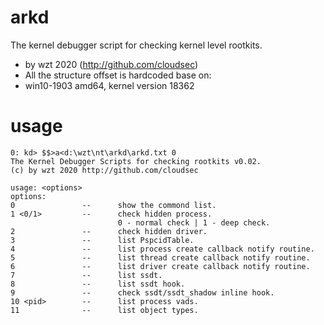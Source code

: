 # arkd
The kernel debugger script for checking kernel level rootkits.

- by wzt 2020	(http://github.com/cloudsec)
- All the structure offset is hardcoded base on:
- win10-1903 amd64, kernel version 18362

# usage
```
0: kd> $$>a<d:\wzt\nt\arkd\arkd.txt 0
The Kernel Debugger Scripts for checking rootkits v0.02.
(c) by wzt 2020 http://github.com/cloudsec

usage: <options>
options:
0               --      show the commond list.
1 <0/1>         --      check hidden process.
                        0 - normal check | 1 - deep check.
2               --      check hidden driver.
3               --      list PspcidTable.
4               --      list process create callback notify routine.
5               --      list thread create callback notify routine.
6               --      list driver create callback notify routine.
7               --      list ssdt.
8               --      list ssdt hook.
9               --      check ssdt/ssdt_shadow inline hook.
10 <pid>        --      list process vads.
11              --      list object types.
```
